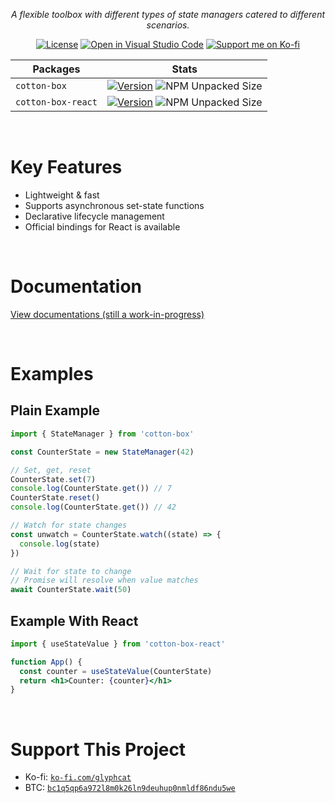 <div style="text-align: center">

<!-- [![Banner](https://raw.githubusercontent.com/glyph-cat/cotton-box/main/assets/readme-banner.svg)](https://github.com/glyph-cat/cotton-box) -->

*A flexible toolbox with different types of state managers catered to different scenarios.*

[![License](https://img.shields.io/github/license/glyph-cat/cotton-box)](https://github.com/glyph-cat/cotton-box/blob/main/LICENSE)
[![Open in Visual Studio Code](https://img.shields.io/static/v1?logo=visualstudiocode&label=&message=Open%20in%20Visual%20Studio%20Code&labelColor=2c2c32&color=007acc&logoColor=007acc)](https://open.vscode.dev/glyph-cat/cotton-box)
[![Support me on Ko-fi](https://img.shields.io/static/v1?label&logo=kofi&logoColor=ffffff&message=Support%20me%20on%20Ko-fi&color=FF5E5B)](https://ko-fi.com/glyphcat)

<!-- See: https://github.com/microsoft/vscode/issues/128813#issuecomment-943125631 -->

</div>

<!--:DO_NOT_DELETE_THIS_LINE_SUB_PACKAGE_ADDITIONAL_INFO:-->

| Packages           | Stats                                                                                                                                                                                     |
| ------------------ | ----------------------------------------------------------------------------------------------------------------------------------------------------------------------------------------- |
| `cotton-box`       | [![Version](https://img.shields.io/npm/v/cotton-box.svg)](https://www.npmjs.com/package/cotton-box) ![NPM Unpacked Size](https://img.shields.io/npm/unpacked-size/cotton-box)             |
| `cotton-box-react` | [![Version](https://img.shields.io/npm/v/cotton-box-react.svg)](https://www.npmjs.com/package/cotton-box) ![NPM Unpacked Size](https://img.shields.io/npm/unpacked-size/cotton-box-react) |

<br/>

# Key Features
* Lightweight & fast
* Supports asynchronous set-state functions
* Declarative lifecycle management
* Official bindings for React is available

<br/>

# Documentation

[View documentations (still a work-in-progress)](https://glyph-cat.github.io/cotton-box)

<br/>

# Examples

## Plain Example

```js
import { StateManager } from 'cotton-box'

const CounterState = new StateManager(42)

// Set, get, reset
CounterState.set(7)
console.log(CounterState.get()) // 7
CounterState.reset()
console.log(CounterState.get()) // 42

// Watch for state changes
const unwatch = CounterState.watch((state) => {
  console.log(state)
})

// Wait for state to change
// Promise will resolve when value matches
await CounterState.wait(50)
```

## Example With React
```jsx
import { useStateValue } from 'cotton-box-react'

function App() {
  const counter = useStateValue(CounterState)
  return <h1>Counter: {counter}</h1>
}
```

<br/>

# Support This Project

* Ko-fi: [`ko-fi.com/glyphcat`](https://ko-fi.com/glyphcat)
* BTC: [`bc1q5qp6a972l8m0k26ln9deuhup0nmldf86ndu5we`](bitcoin:bc1q5qp6a972l8m0k26ln9deuhup0nmldf86ndu5we)
